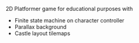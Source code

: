 2D Platformer game for educational purposes with 
- Finite state machine on character controller
- Parallax background
- Castle layout tilemaps
